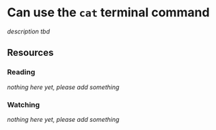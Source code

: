 # Can use the `cat` terminal command
_description tbd_
## Resources
### Reading
_nothing here yet, please add something_
### Watching
_nothing here yet, please add something_
